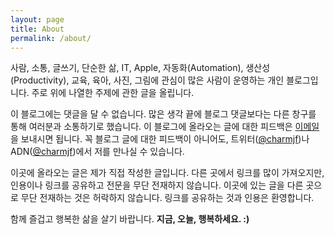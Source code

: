 ```yaml
---
layout: page
title: About
permalink: /about/
---
```


사람, 소통, 글쓰기, 단순한 삶, IT, Apple, 자동화(Automation), 생산성(Productivity), 교육, 육아, 사진, 그림에 관심이 많은 사람이 운영하는 개인 블로그입니다. 주로 위에 나열한 주제에 관한 글을 올립니다.

이 블로그에는 댓글을 달 수 없습니다. 많은 생각 끝에 블로그 댓글보다는 다른 창구를 통해 여러분과 소통하기로 했습니다. 이 블로그에 올라오는 글에 대한 피드백은 [이메일](charmjf@gmail.com)을 보내시면 됩니다. 꼭 블로그 글에 대한 피드백이 아니어도, 트위터([@charmjf][0096-001])나 ADN([@charmjf][0096-002])에서 저를 만나실 수 있습니다.

이곳에 올라오는 글은 제가 직접 작성한 글입니다. 다른 곳에서 링크를 많이 가져오지만, 인용이나 링크를 공유하고 전문을 무단 전재하지 않습니다. 이곳에 있는 글을 다른 곳으로 무단 전재하는 것은 허락하지 않습니다. 링크를 공유하는 것과 인용은 환영합니다.

함께 즐겁고 행복한 삶을 살기 바랍니다. **지금, 오늘, 행복하세요. :)**

[0096-001]: https://twitter.com/charmjf
[0096-002]: https://alpha.app.net/charmjf